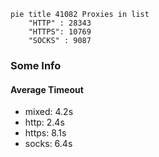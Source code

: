 
```mermaid
pie title 41082 Proxies in list
    "HTTP" : 28343
    "HTTPS": 10769
    "SOCKS" : 9087
```

### Some Info
#### Average Timeout

- mixed: 4.2s
- http: 2.4s
- https: 8.1s
- socks: 6.4s